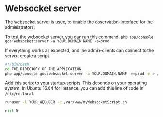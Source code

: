 Websocket server
================

The websocket server is used, to enable the observation-interface for the administrators.

To test the websocket server, you can run this command: `php app/console gos:websocket:server -a YOUR.DOMAIN.NAME -e=prod`

If everything works as expected, and the admin-clients can connect to the server, create a script.
```bash
#!/bin/bash
cd THE_DIRECTORY_OF_THE_APPLICATION
php app/console gos:websocket:server -a YOUR.DOMAIN.NAME -e=prod -n > /dev/null
```

Add this script to your startup-scripts. This depends on your operating system.
In Ubuntu 16.04 for instance, you can add this line of code in `/etc/rc.local`.
```bash
runuser -l YOUR_WEBUSER -c /var/www/myWebsocketScript.sh

exit 0
```
